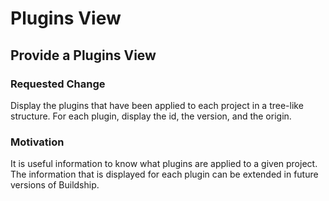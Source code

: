 # Plugins View

## Provide a Plugins View

### Requested Change

Display the plugins that have been applied to each project in a tree-like structure. For each plugin, display the id, the version, and the origin.

### Motivation

It is useful information to know what plugins are applied to a given project. The information that is displayed for each plugin can be extended in
future versions of Buildship.
